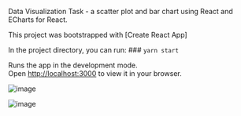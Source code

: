Data Visualization Task - a scatter plot and bar chart using React and ECharts for React.

This project was bootstrapped with [Create React App]

In the project directory, you can run: ### `yarn start`

Runs the app in the development mode.\
Open [http://localhost:3000](http://localhost:3000) to view it in your browser.

![image](https://user-images.githubusercontent.com/107418335/193109234-69facc94-5f1f-45f8-b758-d043a89e56f2.png)

![image](https://user-images.githubusercontent.com/107418335/193109513-3cd6fdfb-2a7c-409f-a76e-f13e3d94f7f0.png)
